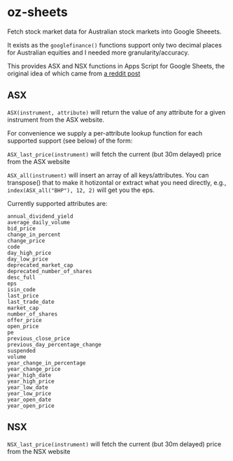 # oz-sheets

Fetch stock market data for Australian stock markets into Google Sheeets.

It exists as the ```googlefinance()``` functions support only two decimal places for Australian
equities and I needed more granularity/accuracy.

This provides ASX and NSX functions in Apps Script for Google Sheets,
the original idea of which came from
[a reddit post](https://www.reddit.com/r/ASX_Bets/comments/mbbdvf/how_to_get_3_decimal_places_for_stock_prices_in/)

## ASX

```ASX(instrument, attribute)``` will return the value of any attribute for a given instrument from the ASX website.

For convenience we supply a per-attribute lookup function for each supported
support (see below) of the form:

```ASX_last_price(instrument)``` will fetch the current (but 30m delayed) price from the ASX website

```ASX_all(instrument)``` will insert an array of all keys/attributes. You can transpose() that to make it hotizontal or extract what you need directly, e.g., ```index(ASX_all("BHP"), 12, 2)``` will get you the eps.


Currently supported attributes are:
```
annual_dividend_yield
average_daily_volume
bid_price
change_in_percent
change_price
code
day_high_price
day_low_price
deprecated_market_cap
deprecated_number_of_shares
desc_full
eps
isin_code
last_price
last_trade_date
market_cap
number_of_shares
offer_price
open_price
pe
previous_close_price
previous_day_percentage_change
suspended
volume
year_change_in_percentage
year_change_price
year_high_date
year_high_price
year_low_date
year_low_price
year_open_date
year_open_price
```

## NSX

```NSX_last_price(instrument)``` will fetch the current (but 30m delayed) price from the NSX website
